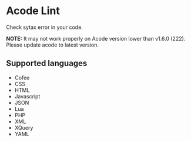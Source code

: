 # Acode Lint

Check sytax error in your code.

**NOTE:** It may not work properly on Acode version lower than v1.6.0 (222). Please update acode to latest version.

## Supported languages

- Cofee
- CSS
- HTML
- Javascript
- JSON
- Lua
- PHP
- XML
- XQuery
- YAML
